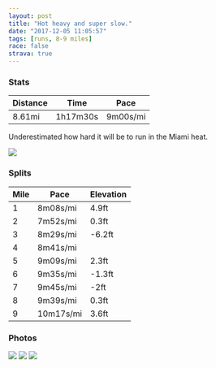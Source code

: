 ```yaml
---
layout: post
title: "Hot heavy and super slow."
date: "2017-12-05 11:05:57"
tags: [runs, 8-9 miles]
race: false
strava: true
---
```


### Stats

| Distance | Time | Pace |
|----------|------|------|
|8.61mi|1h17m30s|9m00s/mi|

Underestimated how hard it will be to run in the Miami heat.

<img src='https://maps.googleapis.com/maps/api/staticmap?maptype=roadmap&path=enc:kgl|CndahNUoDwb@yFgbA{XahAgJeN@jAIoCjIe^oD{VdA{YaGuh@tCeDsC{\mAgCaFooAdCeUo@z@pHjrBaE~FjBpIy@pFxDlk@qDfHtDhN`CrSaB`]vDtBw@&key=AIzaSyC1MId7bFpkLXNAaYhBSTb8jLyiSqzbDtM&size=800x800&markers=color:yellow|label:S|25.79078,-80.12888&markers=color:green|label:F|25.821650000000005,-80.12208999999999'>

### Splits

| Mile | Pace | Elevation |
|------|------|-----------|
|1|8m08s/mi|4.9ft|
|2|7m52s/mi|0.3ft|
|3|8m29s/mi|-6.2ft|
|4|8m41s/mi||
|5|9m09s/mi|2.3ft|
|6|9m35s/mi|-1.3ft|
|7|9m45s/mi|-2ft|
|8|9m39s/mi|0.3ft|
|9|10m17s/mi|3.6ft|

### Photos
<img src='https://dgtzuqphqg23d.cloudfront.net/MTpDZWrYV76nDOZLKqhs9lD6SMJcXTe1izdBsgGGQ1w-576x768.jpg'>

<img src='https://dgtzuqphqg23d.cloudfront.net/VfMBIp64YHaD7luVqxKcz06V4-KVZ4Nw9OOqGgmQFDQ-576x768.jpg'>

<img src='https://dgtzuqphqg23d.cloudfront.net/ByFqiqItJTjeO7PwCeAhDcT4kjmUwxwgDco9cow9Foo-576x768.jpg'>
